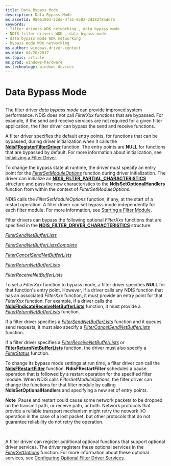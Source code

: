 ```yaml
---
title: Data Bypass Mode
description: Data Bypass Mode
ms.assetid: 98061803-22de-4fa2-8582-2d382f84dd75
keywords:
- filter drivers WDK networking , data bypass mode
- NDIS filter drivers WDK , data bypass mode
- data bypass mode WDK networking
- bypass mode WDK networking
ms.author: windows-driver-content
ms.date: 04/20/2017
ms.topic: article
ms.prod: windows-hardware
ms.technology: windows-devices
---
```


# Data Bypass Mode


## <a href="" id="ddk-data-bypass-mode-ng"></a>


The filter driver *data bypass mode* can provide improved system performance. NDIS does not call *FilterXxx* functions that are bypassed. For example, if the send and receive services are not required for a given filter application, the filter driver can bypass the send and receive functions.

A filter driver specifies the default entry points, for functions that can be bypassed, during driver initialization when it calls the [**NdisFRegisterFilterDriver**](https://msdn.microsoft.com/library/windows/hardware/ff562608) function. The entry points are **NULL** for functions that are bypassed by default. For more information about initialization, see [Initializing a Filter Driver](initializing-a-filter-driver.md).

To change the bypass state at runtime, the driver must specify an entry point for the [*FilterSetModuleOptions*](https://msdn.microsoft.com/library/windows/hardware/ff549970) function during driver initialization. The driver can initialize an [**NDIS\_FILTER\_PARTIAL\_CHARACTERISTICS**](https://msdn.microsoft.com/library/windows/hardware/ff565544) structure and pass the new characteristics to the [**NdisSetOptionalHandlers**](https://msdn.microsoft.com/library/windows/hardware/ff564550) function from within the context of *FilterSetModuleOptions*.

NDIS calls the *FilterSetModuleOptions* function, if any, at the start of a restart operation. A filter driver can set bypass mode independently for each filter module. For more information, see [Starting a Filter Module](starting-a-filter-module.md).

Filter drivers can bypass the following optional *FilterXxx* functions that are specified in the [**NDIS\_FILTER\_DRIVER\_CHARACTERISTICS**](https://msdn.microsoft.com/library/windows/hardware/ff565515) structure:

[*FilterSendNetBufferLists*](https://msdn.microsoft.com/library/windows/hardware/ff549966)

[*FilterSendNetBufferListsComplete*](https://msdn.microsoft.com/library/windows/hardware/ff549967)

[*FilterCancelSendNetBufferLists*](https://msdn.microsoft.com/library/windows/hardware/ff549915)

[*FilterReturnNetBufferLists*](https://msdn.microsoft.com/library/windows/hardware/ff549964)

[*FilterReceiveNetBufferLists*](https://msdn.microsoft.com/library/windows/hardware/ff549960)

To set a *FilterXxx* function to bypass mode, a filter driver specifies **NULL** for that function's entry point. However, if a driver calls any NDIS function that has an associated *FilterXxx* function, it must provide an entry point for that *FilterXxx* function. For example, if a driver calls the [**NdisFIndicateReceiveNetBufferLists**](https://msdn.microsoft.com/library/windows/hardware/ff561820) function, it must provide a [*FilterReturnNetBufferLists*](https://msdn.microsoft.com/library/windows/hardware/ff549964) function.

If a filter driver specifies a [*FilterSendNetBufferLists*](https://msdn.microsoft.com/library/windows/hardware/ff549966) function and it queues send requests, it must also specify a [*FilterCancelSendNetBufferLists*](https://msdn.microsoft.com/library/windows/hardware/ff549915) function.

If a filter driver specifies a [*FilterReceiveNetBufferLists*](https://msdn.microsoft.com/library/windows/hardware/ff549960) or [**FilterReturnNetBufferLists**](https://msdn.microsoft.com/library/windows/hardware/ff549964) function, the driver must also specify a [*FilterStatus*](https://msdn.microsoft.com/library/windows/hardware/ff549973) function.

To change its bypass mode settings at run time, a filter driver can call the [**NdisFRestartFilter**](https://msdn.microsoft.com/library/windows/hardware/ff562611) function. **NdisFRestartFilter** schedules a pause operation that is followed by a restart operation for the specified filter module. When NDIS calls *FilterSetModuleOptions*, the filter driver can change the functions for that filter module by calling **NdisSetOptionalHandlers** and specifying a new set of entry points.

**Note**  Pause and restart could cause some network packets to be dropped on the transmit path, or receive path, or both. Network protocols that provide a reliable transport mechanism might retry the network I/O operation in the case of a lost packet, but other protocols that do not guarantee reliability do not retry the operation.

 

A filter driver can register additional optional functions that support optional driver services. The driver registers these optional services in the [*FilterSetOptions*](https://msdn.microsoft.com/library/windows/hardware/ff549972) function. For more information about these optional services, see [Configuring Optional Filter Driver Services](configuring-optional-filter-driver-services.md).

 

 





